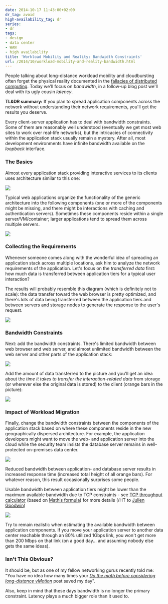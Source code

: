 ```yaml
---
date: 2014-10-17 11:43:00+02:00
dr_tag: avoid
high-availability_tag: dr
series:
- dr
tags:
- design
- data center
- WAN
- high availability
title: 'Workload Mobility and Reality: Bandwidth Constraints'
url: /2014/10/workload-mobility-and-reality-bandwidth.html
---
```

People talking about long-distance workload mobility and cloudbursting often forget the physical reality documented in the [fallacies of distributed computing](http://en.wikipedia.org/wiki/Fallacies_of_distributed_computing). Today we'll focus on *bandwidth*, in a follow-up blog post we'll deal with its ugly cousin *latency*.

**TL&DR summary:** If you plan to spread application components across the network without understanding their network requirements, you'll get the results you deserve.
<!--more-->
Every client-server application has to deal with bandwidth constraints. Some of them are reasonably well understood (eventually we get most web sites to work over real-life networks), but the intricacies of connectivity within the application stack usually remain a mystery. After all, most development environments have infinite bandwidth available on the *loopback* interface.

### The Basics

Almost every application stack providing interactive services to its clients uses architecture similar to this one:

![](/2014/10/s500-10+-+Generic+Stack.jpg)

Typical web applications organize the functionality of the generic architecture into the following components (one or more of the components might be missing, and there might be interactions with caching and authentication servers). Sometimes these components reside within a single server/VM/container; larger applications tend to spread them across multiple servers.

![](/2014/10/s300-11+-+Web+App+Stack.jpg)

### Collecting the Requirements

Whenever someone comes along with the wonderful idea of spreading an application stack across multiple locations, ask him to analyze the network requirements of the application. Let's focus on the *transferred data* first: how much data is transferred between application tiers for a typical user interaction?

The results will probably resemble this diagram (which is definitely not to scale): the data transfer toward the web browser is pretty optimized, and there's lots of data being transferred between the application tiers and between servers and storage nodes to generate the response to the user's request.

![](/2014/10/s400-12+-+Data+Requirements.jpg)

### Bandwidth Constraints

Next: add the bandwidth constraints. There's limited bandwidth between web browser and web server, and almost unlimited bandwidth between the web server and other parts of the application stack:

![](/2014/10/s500-13+-+Available+Bandwidth.jpg)

Add the amount of data transferred to the picture and you'll get an idea about the *time it takes to transfer the interaction-related data* from storage (or wherever else the original data is stored) to the client (orange bars in the picture):

![](/2014/10/s500-14+-+Transfer+time.jpg)

### Impact of Workload Migration

Finally, change the bandwidth constraints between the components of the application stack based on where these components reside in the new geographically dispersed architecture. For example, the application developers might want to move the web- and application server into the cloud while the security team insists the database server remains in well-protected on-premises data center.

![](/2014/10/s400-15+-+Reduced+Tier+Bandwidth.jpg)

Reduced bandwidth between application- and database server results in increased response time (increased total height of all orange bars). For whatever reason, this result occasionally surprises some people.

Usable bandwidth between application tiers might be lower than the maximum available bandwidth due to TCP constraints - see [TCP throughput calculator](https://www.switch.ch/network/tools/tcp_throughput/) (based on [Mathis formula](http://www.netcraftsmen.com/tcp-performance-and-the-mathis-equation/)) for more details (/HT to [Julien Goodwin](https://twitter.com/LapTop006/status/523073849915494400))

![](/2014/10/s400-16+-+Increased+Transfer+Time.jpg)

Try to remain realistic when estimating the available bandwidth between application components. If you move your application server to another data center reachable through an 80% utilized 1Gbps link, you won't get more than 200 Mbps on that link (on a good day... and assuming nobody else gets the same ideas).

### Isn't This Obvious?

It should be, but as one of my fellow networking gurus recently told me: "You have no idea how many times your [*Do the math before considering long-distance vMotion*](https://blog.ipspace.net/2011/09/long-distance-vmotion-for-disaster.html) post saved my day".

Also, keep in mind that these days bandwidth is no longer the primary constraint. Latency plays a much bigger role than it used to.
